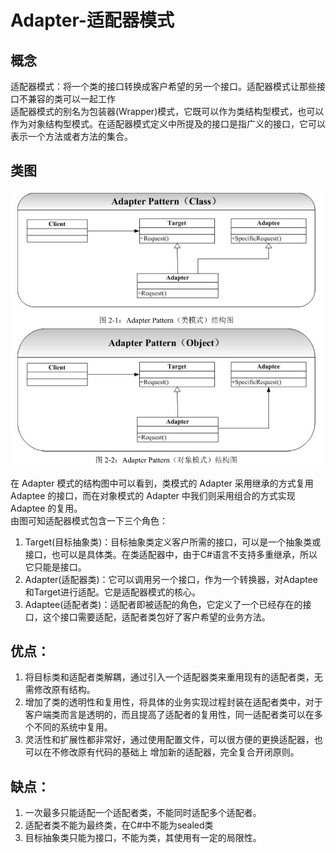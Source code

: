 # Adapter-适配器模式
## 概念
适配器模式：将一个类的接口转换成客户希望的另一个接口。适配器模式让那些接口不兼容的类可以一起工作  
适配器模式的别名为包装器(Wrapper)模式，它既可以作为类结构型模式，也可以作为对象结构型模式。在适配器模式定义中所提及的接口是指广义的接口，它可以表示一个方法或者方法的集合。  

## 类图
![类图](../../../../../../../../images/adapter.png)     

在 Adapter 模式的结构图中可以看到，类模式的 Adapter 采用继承的方式复用 Adaptee
的接口，而在对象模式的 Adapter 中我们则采用组合的方式实现 Adaptee 的复用。  
由图可知适配器模式包含一下三个角色：  
1. Target(目标抽象类)：目标抽象类定义客户所需的接口，可以是一个抽象类或接口，也可以是具体类。在类适配器中，由于C#语言不支持多重继承，所以它只能是接口。  
2. Adapter(适配器类)：它可以调用另一个接口，作为一个转换器，对Adaptee和Target进行适配。它是适配器模式的核心。  
3. Adaptee(适配者类)：适配者即被适配的角色，它定义了一个已经存在的接口，这个接口需要适配，适配者类包好了客户希望的业务方法。  

## 优点：
1. 将目标类和适配者类解耦，通过引入一个适配器类来重用现有的适配者类，无需修改原有结构。  
2. 增加了类的透明性和复用性，将具体的业务实现过程封装在适配者类中，对于客户端类而言是透明的，而且提高了适配者的复用性，同一适配者类可以在多个不同的系统中复用。  
3. 灵活性和扩展性都非常好，通过使用配置文件，可以很方便的更换适配器，也可以在不修改原有代码的基础上 增加新的适配器，完全复合开闭原则。  

## 缺点：
1. 一次最多只能适配一个适配者类，不能同时适配多个适配者。  
2. 适配者类不能为最终类，在C#中不能为sealed类  
3. 目标抽象类只能为接口，不能为类，其使用有一定的局限性。